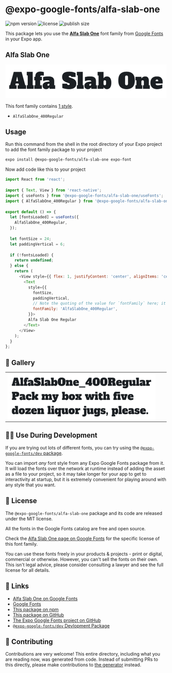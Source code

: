 # @expo-google-fonts/alfa-slab-one

![npm version](https://flat.badgen.net/npm/v/@expo-google-fonts/alfa-slab-one)
![license](https://flat.badgen.net/github/license/expo/google-fonts)
![publish size](https://flat.badgen.net/packagephobia/install/@expo-google-fonts/alfa-slab-one)

This package lets you use the [**Alfa Slab One**](https://fonts.google.com/specimen/Alfa+Slab+One) font family from [Google Fonts](https://fonts.google.com/) in your Expo app.

## Alfa Slab One

![Alfa Slab One](./font-family.png)

This font family contains [1 style](#-gallery).

- `AlfaSlabOne_400Regular`

## Usage

Run this command from the shell in the root directory of your Expo project to add the font family package to your project
```sh
expo install @expo-google-fonts/alfa-slab-one expo-font
```

Now add code like this to your project
```js
import React from 'react';

import { Text, View } from 'react-native';
import { useFonts } from '@expo-google-fonts/alfa-slab-one/useFonts';
import { AlfaSlabOne_400Regular } from '@expo-google-fonts/alfa-slab-one/400Regular';

export default () => {
  let [fontsLoaded] = useFonts({
    AlfaSlabOne_400Regular,
  });

  let fontSize = 24;
  let paddingVertical = 6;

  if (!fontsLoaded) {
    return undefined;
  } else {
    return (
      <View style={{ flex: 1, justifyContent: 'center', alignItems: 'center' }}>
        <Text
          style={{
            fontSize,
            paddingVertical,
            // Note the quoting of the value for `fontFamily` here; it expects a string!
            fontFamily: 'AlfaSlabOne_400Regular',
          }}>
          Alfa Slab One Regular
        </Text>
      </View>
    );
  }
};

```

## 🔡 Gallery


||||
|-|-|-|
|![AlfaSlabOne_400Regular](.//400Regular/AlfaSlabOne_400Regular.ttf.png)||||


## 👩‍💻 Use During Development

If you are trying out lots of different fonts, you can try using the [`@expo-google-fonts/dev` package](https://github.com/expo/google-fonts/tree/master/font-packages/dev#readme).

You can import *any* font style from any Expo Google Fonts package from it. It will load the fonts
over the network at runtime instead of adding the asset as a file to your project, so it may take longer
for your app to get to interactivity at startup, but it is extremely convenient
for playing around with any style that you want.

## 📖 License

The `@expo-google-fonts/alfa-slab-one` package and its code are released under the MIT license.

All the fonts in the Google Fonts catalog are free and open source.

Check the [Alfa Slab One page on Google Fonts](https://fonts.google.com/specimen/Alfa+Slab+One) for the specific license of this font family.

You can use these fonts freely in your products & projects - print or digital, commercial or otherwise. However, you can't sell the fonts on their own. This isn't legal advice, please consider consulting a lawyer and see the full license for all details.

## 🔗 Links

- [Alfa Slab One on Google Fonts](https://fonts.google.com/specimen/Alfa+Slab+One)
- [Google Fonts](https://fonts.google.com/)
- [This package on npm](https://www.npmjs.com/package/@expo-google-fonts/alfa-slab-one)
- [This package on GitHub](https://github.com/expo/google-fonts/tree/master/font-packages/alfa-slab-one)
- [The Expo Google Fonts project on GitHub](https://github.com/expo/google-fonts)
- [`@expo-google-fonts/dev` Devlopment Package](https://github.com/expo/google-fonts/tree/master/font-packages/dev)

## 🤝 Contributing

Contributions are very welcome! This entire directory, including what you are reading now, was generated from code. Instead of submitting PRs to this directly, please make contributions to [the generator](https://github.com/expo/google-fonts/tree/master/packages/generator) instead.

